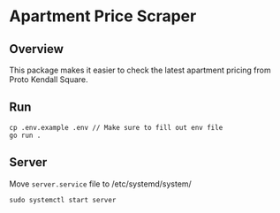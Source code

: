 # Apartment Price Scraper

## Overview

This package makes it easier to check the latest apartment pricing from Proto Kendall Square.

## Run

```
cp .env.example .env // Make sure to fill out env file
go run .
```

## Server
Move `server.service` file to /etc/systemd/system/
```
sudo systemctl start server
```
